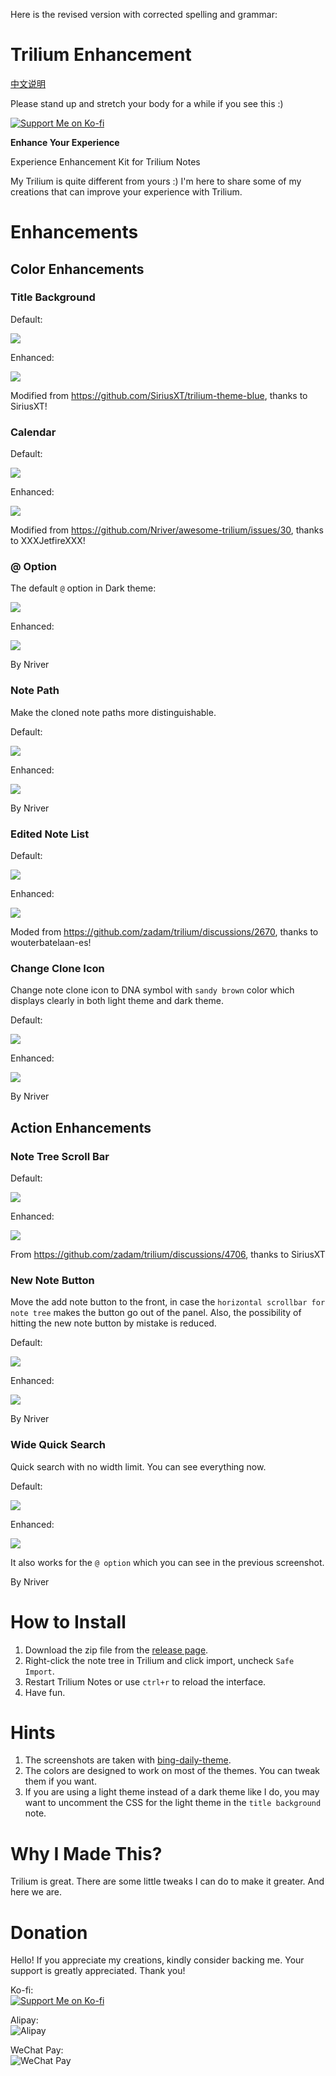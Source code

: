 Here is the revised version with corrected spelling and grammar:

# Trilium Enhancement

[中文说明](README_CN.md)

Please stand up and stretch your body for a while if you see this :)

[![Support Me on Ko-fi](https://ko-fi.com/img/githubbutton_sm.svg)](https://ko-fi.com/nriver)

**Enhance Your Experience**

Experience Enhancement Kit for Trilium Notes

My Trilium is quite different from yours :) I'm here to share some of my creations that can improve your experience with Trilium.

# Enhancements

## Color Enhancements

### Title Background

Default:

![](docs/title-default.webp)

Enhanced:

![](docs/title.webp)

Modified from https://github.com/SiriusXT/trilium-theme-blue, thanks to SiriusXT!

### Calendar

Default:

![](docs/calendar-default.webp)

Enhanced:

![](docs/calendar.webp)

Modified from https://github.com/Nriver/awesome-trilium/issues/30, thanks to XXXJetfireXXX!

### @ Option

The default `@` option in Dark theme:

![](docs/at-option-default.webp)

Enhanced:

![](docs/at-option.webp)

By Nriver

### Note Path

Make the cloned note paths more distinguishable.

Default:

![](docs/note-clone-path-default.webp)

Enhanced:

![](docs/note-clone-path.webp)

By Nriver

### Edited Note List

Default:

![](docs/edited-note-list-default.webp)

Enhanced:

![](docs/edited-note-list.webp)


Moded from https://github.com/zadam/trilium/discussions/2670, thanks to wouterbatelaan-es!

### Change Clone Icon

Change note clone icon to DNA symbol with `sandy brown` color which displays clearly in both light theme and dark theme.

Default:

![](docs/clone-icon-default.webp)

Enhanced:

![](docs/clone-icon.webp)

By Nriver

## Action Enhancements

### Note Tree Scroll Bar

Default:

![](docs/note-tree-scroll-default.webp)

Enhanced:

![](docs/note-tree-scroll.webp)

From https://github.com/zadam/trilium/discussions/4706, thanks to SiriusXT

### New Note Button

Move the add note button to the front, in case the `horizontal scrollbar for note tree` makes the button go out of the panel. Also, the possibility of hitting the new note button by mistake is reduced.

Default:

![](docs/new-note-button-default.webp)

Enhanced:

![](docs/new-note-button.webp)

By Nriver

### Wide Quick Search

Quick search with no width limit. You can see everything now.

Default:

![](docs/search-bar-default.webp)

Enhanced:

![](docs/search-bar.webp)

It also works for the `@ option` which you can see in the previous screenshot.

By Nriver

# How to Install

1. Download the zip file from the [release page](https://github.com/Nriver/trilium-enhancement/releases).
2. Right-click the note tree in Trilium and click import, uncheck `Safe Import`.
3. Restart Trilium Notes or use `ctrl+r` to reload the interface.
4. Have fun.

# Hints

1. The screenshots are taken with [bing-daily-theme](https://github.com/Nriver/bing-daily-theme).
2. The colors are designed to work on most of the themes. You can tweak them if you want.
3. If you are using a light theme instead of a dark theme like I do, you may want to uncomment the CSS for the light theme in the `title background` note.

# Why I Made This?

Trilium is great. There are some little tweaks I can do to make it greater. And here we are.

# Donation

Hello! If you appreciate my creations, kindly consider backing me. Your support is greatly appreciated. Thank you!

Ko-fi:  
[![Support Me on Ko-fi](https://ko-fi.com/img/githubbutton_sm.svg)](https://ko-fi.com/nriver)

Alipay:  
![Alipay](https://github.com/Nriver/trilium-translation/raw/main/docs/alipay.png)

WeChat Pay:  
![WeChat Pay](https://github.com/Nriver/trilium-translation/raw/main/docs/wechat_pay.png)